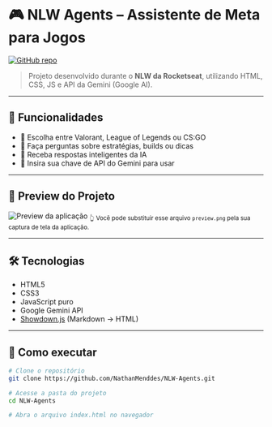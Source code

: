 # 🎮 NLW Agents – Assistente de Meta para Jogos

[![GitHub repo](https://img.shields.io/badge/GitHub-NLW--Agents-blue?logo=github)](https://github.com/NathanMenddes/NLW-Agents)

> Projeto desenvolvido durante o **NLW da Rocketseat**, utilizando HTML, CSS, JS e API da Gemini (Google AI).

---

## 🧠 Funcionalidades

- 🎯 Escolha entre Valorant, League of Legends ou CS:GO
- 💬 Faça perguntas sobre estratégias, builds ou dicas
- 🤖 Receba respostas inteligentes da IA
- 🔐 Insira sua chave de API do Gemini para usar

---

## 📸 Preview do Projeto

![Preview da aplicação](./assets/preview.png)
<sub>👆 Você pode substituir esse arquivo `preview.png` pela sua captura de tela da aplicação.</sub>

---

## 🛠 Tecnologias

- HTML5
- CSS3
- JavaScript puro
- Google Gemini API
- [Showdown.js](https://github.com/showdownjs/showdown) (Markdown → HTML)

---

## 🚀 Como executar

```bash
# Clone o repositório
git clone https://github.com/NathanMenddes/NLW-Agents.git

# Acesse a pasta do projeto
cd NLW-Agents

# Abra o arquivo index.html no navegador